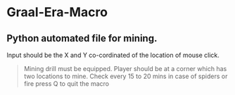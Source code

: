 # Graal-Era-Macro

## Python automated file for mining.

Input should be the X and Y co-cordinated of the location of mouse click.
>Mining drill must be equipped.
>Player should be at a corner which has two locations to mine.
>Check every 15 to 20 mins in case of spiders or fire
>press Q to quit the macro
